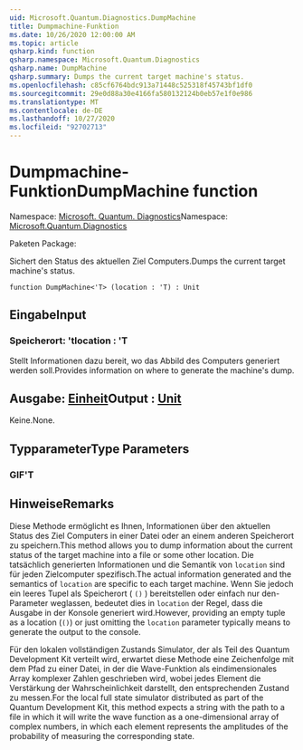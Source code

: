 ```yaml
---
uid: Microsoft.Quantum.Diagnostics.DumpMachine
title: Dumpmachine-Funktion
ms.date: 10/26/2020 12:00:00 AM
ms.topic: article
qsharp.kind: function
qsharp.namespace: Microsoft.Quantum.Diagnostics
qsharp.name: DumpMachine
qsharp.summary: Dumps the current target machine's status.
ms.openlocfilehash: c85cf6764bdc913a71448c525318f45743bf1df0
ms.sourcegitcommit: 29e0d88a30e4166fa580132124b0eb57e1f0e986
ms.translationtype: MT
ms.contentlocale: de-DE
ms.lasthandoff: 10/27/2020
ms.locfileid: "92702713"
---
```

# <a name="dumpmachine-function"></a><span data-ttu-id="c8875-102">Dumpmachine-Funktion</span><span class="sxs-lookup"><span data-stu-id="c8875-102">DumpMachine function</span></span>

<span data-ttu-id="c8875-103">Namespace: [Microsoft. Quantum. Diagnostics](xref:Microsoft.Quantum.Diagnostics)</span><span class="sxs-lookup"><span data-stu-id="c8875-103">Namespace: [Microsoft.Quantum.Diagnostics](xref:Microsoft.Quantum.Diagnostics)</span></span>

<span data-ttu-id="c8875-104">Paketen [](https://nuget.org/packages/)</span><span class="sxs-lookup"><span data-stu-id="c8875-104">Package: [](https://nuget.org/packages/)</span></span>


<span data-ttu-id="c8875-105">Sichert den Status des aktuellen Ziel Computers.</span><span class="sxs-lookup"><span data-stu-id="c8875-105">Dumps the current target machine's status.</span></span>

```qsharp
function DumpMachine<'T> (location : 'T) : Unit
```


## <a name="input"></a><span data-ttu-id="c8875-106">Eingabe</span><span class="sxs-lookup"><span data-stu-id="c8875-106">Input</span></span>

### <a name="location--t"></a><span data-ttu-id="c8875-107">Speicherort: 't</span><span class="sxs-lookup"><span data-stu-id="c8875-107">location : 'T</span></span>

<span data-ttu-id="c8875-108">Stellt Informationen dazu bereit, wo das Abbild des Computers generiert werden soll.</span><span class="sxs-lookup"><span data-stu-id="c8875-108">Provides information on where to generate the machine's dump.</span></span>



## <a name="output--unit"></a><span data-ttu-id="c8875-109">Ausgabe: [Einheit](xref:microsoft.quantum.lang-ref.unit)</span><span class="sxs-lookup"><span data-stu-id="c8875-109">Output : [Unit](xref:microsoft.quantum.lang-ref.unit)</span></span>

<span data-ttu-id="c8875-110">Keine.</span><span class="sxs-lookup"><span data-stu-id="c8875-110">None.</span></span>

## <a name="type-parameters"></a><span data-ttu-id="c8875-111">Typparameter</span><span class="sxs-lookup"><span data-stu-id="c8875-111">Type Parameters</span></span>

### <a name="t"></a><span data-ttu-id="c8875-112">GIF</span><span class="sxs-lookup"><span data-stu-id="c8875-112">'T</span></span>



## <a name="remarks"></a><span data-ttu-id="c8875-113">Hinweise</span><span class="sxs-lookup"><span data-stu-id="c8875-113">Remarks</span></span>

<span data-ttu-id="c8875-114">Diese Methode ermöglicht es Ihnen, Informationen über den aktuellen Status des Ziel Computers in einer Datei oder an einem anderen Speicherort zu speichern.</span><span class="sxs-lookup"><span data-stu-id="c8875-114">This method allows you to dump information about the current status of the target machine into a file or some other location.</span></span>
<span data-ttu-id="c8875-115">Die tatsächlich generierten Informationen und die Semantik von `location` sind für jeden Zielcomputer spezifisch.</span><span class="sxs-lookup"><span data-stu-id="c8875-115">The actual information generated and the semantics of `location` are specific to each target machine.</span></span> <span data-ttu-id="c8875-116">Wenn Sie jedoch ein leeres Tupel als Speicherort ( `()` ) bereitstellen oder einfach nur den-Parameter weglassen, bedeutet dies in `location` der Regel, dass die Ausgabe in der Konsole generiert wird.</span><span class="sxs-lookup"><span data-stu-id="c8875-116">However, providing an empty tuple as a location (`()`) or just omitting the `location` parameter typically means to generate the output to the console.</span></span>

<span data-ttu-id="c8875-117">Für den lokalen vollständigen Zustands Simulator, der als Teil des Quantum Development Kit verteilt wird, erwartet diese Methode eine Zeichenfolge mit dem Pfad zu einer Datei, in der die Wave-Funktion als eindimensionales Array komplexer Zahlen geschrieben wird, wobei jedes Element die Verstärkung der Wahrscheinlichkeit darstellt, den entsprechenden Zustand zu messen.</span><span class="sxs-lookup"><span data-stu-id="c8875-117">For the local full state simulator distributed as part of the Quantum Development Kit, this method  expects a string with the path to a file in which it will write the wave function as a one-dimensional array of complex numbers, in which each element represents the amplitudes of the probability of measuring the corresponding state.</span></span>